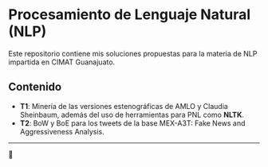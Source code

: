 # Procesamiento de Lenguaje Natural (NLP)

Este repositorio contiene mis soluciones propuestas para la materia de NLP impartida en CIMAT Guanajuato.

## Contenido
- **T1**: Minería de las versiones estenográficas de AMLO y Claudia Sheinbaum, además del uso de herramientas para PNL como **NLTK**.
- **T2**: BoW y BoE para los tweets de la base MEX-A3T: Fake News and Aggressiveness Analysis.



---

 🚀
